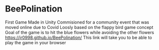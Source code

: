# BeePolination
First Game Made in Unity
Commisioned for a community event that was moved online due to Covid
Loosly based on the flappy bird game concept
Goal of the game is to hit the blue flowers while avoiding the other flowers
https://jr0998.github.io/BeePolination/
 This link will take you to be able to play the game in your browser
